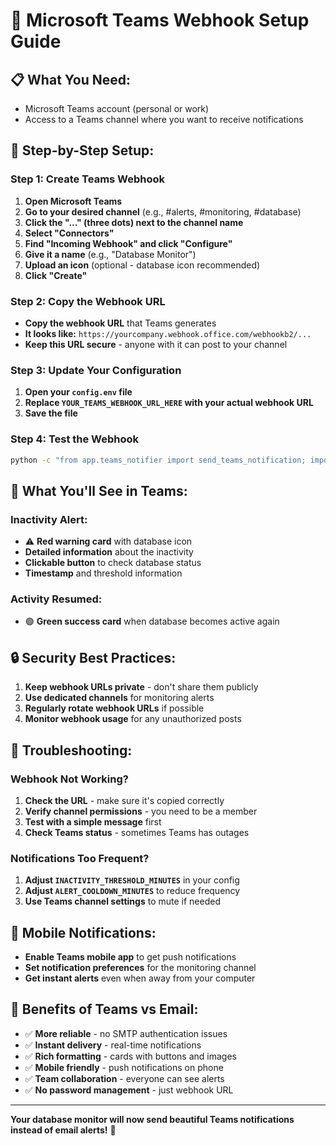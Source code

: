 # 🚀 **Microsoft Teams Webhook Setup Guide**

## 📋 **What You Need:**
- Microsoft Teams account (personal or work)
- Access to a Teams channel where you want to receive notifications

## 🔧 **Step-by-Step Setup:**

### **Step 1: Create Teams Webhook**
1. **Open Microsoft Teams**
2. **Go to your desired channel** (e.g., #alerts, #monitoring, #database)
3. **Click the "..." (three dots) next to the channel name**
4. **Select "Connectors"**
5. **Find "Incoming Webhook" and click "Configure"**
6. **Give it a name** (e.g., "Database Monitor")
7. **Upload an icon** (optional - database icon recommended)
8. **Click "Create"**

### **Step 2: Copy the Webhook URL**
- **Copy the webhook URL** that Teams generates
- **It looks like:** `https://yourcompany.webhook.office.com/webhookb2/...`
- **Keep this URL secure** - anyone with it can post to your channel

### **Step 3: Update Your Configuration**
1. **Open your `config.env` file**
2. **Replace `YOUR_TEAMS_WEBHOOK_URL_HERE` with your actual webhook URL**
3. **Save the file**

### **Step 4: Test the Webhook**
```bash
python -c "from app.teams_notifier import send_teams_notification; import asyncio; asyncio.run(send_teams_notification('Test Alert', 'Testing Teams webhook connection'))"
```

## 🎯 **What You'll See in Teams:**

### **Inactivity Alert:**
- ⚠️ **Red warning card** with database icon
- **Detailed information** about the inactivity
- **Clickable button** to check database status
- **Timestamp** and threshold information

### **Activity Resumed:**
- 🟢 **Green success card** when database becomes active again

## 🔒 **Security Best Practices:**
1. **Keep webhook URLs private** - don't share them publicly
2. **Use dedicated channels** for monitoring alerts
3. **Regularly rotate webhook URLs** if possible
4. **Monitor webhook usage** for any unauthorized posts

## 🚨 **Troubleshooting:**

### **Webhook Not Working?**
1. **Check the URL** - make sure it's copied correctly
2. **Verify channel permissions** - you need to be a member
3. **Test with a simple message** first
4. **Check Teams status** - sometimes Teams has outages

### **Notifications Too Frequent?**
1. **Adjust `INACTIVITY_THRESHOLD_MINUTES`** in your config
2. **Adjust `ALERT_COOLDOWN_MINUTES`** to reduce frequency
3. **Use Teams channel settings** to mute if needed

## 📱 **Mobile Notifications:**
- **Enable Teams mobile app** to get push notifications
- **Set notification preferences** for the monitoring channel
- **Get instant alerts** even when away from your computer

## 🎉 **Benefits of Teams vs Email:**
- ✅ **More reliable** - no SMTP authentication issues
- ✅ **Instant delivery** - real-time notifications
- ✅ **Rich formatting** - cards with buttons and images
- ✅ **Mobile friendly** - push notifications on phone
- ✅ **Team collaboration** - everyone can see alerts
- ✅ **No password management** - just webhook URL

---

**Your database monitor will now send beautiful Teams notifications instead of email alerts!** 🎯
